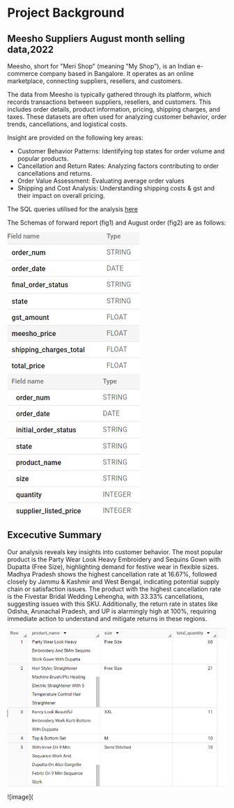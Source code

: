 # Project Background
## Meesho Suppliers August month selling data,2022
Meesho, short for "Meri Shop" (meaning "My Shop"), is an Indian e-commerce company based in Bangalore. It operates as an online marketplace, connecting suppliers, resellers, and customers. 

The data from Meesho is typically gathered through its platform, which records transactions between suppliers, resellers, and customers. This includes order details, product information, pricing, shipping charges, and taxes. These datasets are often used for analyzing customer behavior, order trends, cancellations, and logistical costs.

Insight are provided on the following key areas:
  - Customer Behavior Patterns: Identifying top states for order volume and popular products.
  - Cancellation and Return Rates: Analyzing factors contributing to order cancellations and returns.
  - Order Value Assessment: Evaluating average order values 
  - Shipping and Cost Analysis: Understanding shipping costs & gst and their impact on overall pricing.

The SQL queries utilised for the analysis [here](https://github.com/SimranSinha14/Meesho_order-_Data_Analysis/issues/1#issue-2540437967)

The Schemas of forward report (fig1) and August order (fig2) are as follows:

  ![schema 1](https://github.com/SimranSinha14/Meesho_order-_Data_Analysis/blob/6d648b77d7e4f7e873736a24b6e19f206391f9c9/forward_report.png)
  ![schema2](https://github.com/SimranSinha14/Meesho_order-_Data_Analysis/blob/56ec7cf472e0fda1f921c04355454b0a0d86ff7a/aug_order.png)

  ## Excecutive Summary
  Our analysis reveals key insights into customer behavior. The most popular product is the Party Wear Look Heavy Embroidery and Sequins Gown with Dupatta (Free 
  Size), highlighting demand for festive wear in flexible sizes. Madhya Pradesh shows the highest cancellation rate at 16.67%, followed closely by Jammu & Kashmir    and West Bengal, indicating potential supply chain or satisfaction issues. The product with the highest cancellation rate is the Fivestar Bridal Wedding 
  Lehengha, with 33.33% cancellations, suggesting issues with this SKU. Additionally, the return rate in states like Odisha, Arunachal Pradesh, and UP is 
  alarmingly high at 100%, requiring immediate action to understand and mitigate returns in these regions.
  
  ![image1](https://github.com/SimranSinha14/Meesho_order-_Data_Analysis/blob/d9142f940cc7d2c326a5f976cd326b8c97244e58/top%205%20product.png)
  ![image](
    
  


